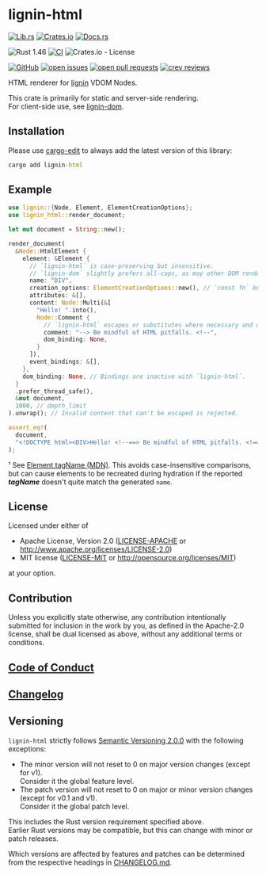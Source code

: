 # lignin-html

[![Lib.rs](https://img.shields.io/badge/Lib.rs-*-84f)](https://lib.rs/crates/lignin-html)
[![Crates.io](https://img.shields.io/crates/v/lignin-html)](https://crates.io/crates/lignin-html)
[![Docs.rs](https://docs.rs/lignin-html/badge.svg)](https://docs.rs/lignin-html)

![Rust 1.46](https://img.shields.io/static/v1?logo=Rust&label=&message=1.46&color=grey)
[![CI](https://github.com/Tamschi/lignin-html/workflows/CI/badge.svg?branch=develop)](https://github.com/Tamschi/lignin-html/actions?query=workflow%3ACI+branch%3Adevelop)
![Crates.io - License](https://img.shields.io/crates/l/lignin-html/0.0.5)

[![GitHub](https://img.shields.io/static/v1?logo=GitHub&label=&message=%20&color=grey)](https://github.com/Tamschi/lignin-html)
[![open issues](https://img.shields.io/github/issues-raw/Tamschi/lignin-html)](https://github.com/Tamschi/lignin-html/issues)
[![open pull requests](https://img.shields.io/github/issues-pr-raw/Tamschi/lignin-html)](https://github.com/Tamschi/lignin-html/pulls)
[![crev reviews](https://web.crev.dev/rust-reviews/badge/crev_count/lignin-html.svg)](https://web.crev.dev/rust-reviews/crate/lignin-html/)

HTML renderer for [lignin] VDOM Nodes.

This crate is primarily for static and server-side rendering.  
For client-side use, see [lignin-dom].

[lignin]: https://github.com/Tamschi/lignin
[lignin-dom]: https://github.com/Tamschi/lignin-dom

## Installation

Please use [cargo-edit](https://crates.io/crates/cargo-edit) to always add the latest version of this library:

```cmd
cargo add lignin-html
```

## Example

```rust
use lignin::{Node, Element, ElementCreationOptions};
use lignin_html::render_document;

let mut document = String::new();

render_document(
  &Node::HtmlElement {
    element: &Element {
      // `lignin-html` is case-preserving but insensitive.
      // `lignin-dom` slightly prefers all-caps, as may other DOM renderers.¹
      name: "DIV",
      creation_options: ElementCreationOptions::new(), // `const fn` builder pattern.
      attributes: &[],
      content: Node::Multi(&[
        "Hello! ".into(),
        Node::Comment {
          // `lignin-html` escapes or substitutes where necessary and unobtrusive.
          comment: "--> Be mindful of HTML pitfalls. <!--",
          dom_binding: None,
        }
      ]),
      event_bindings: &[],
    },
    dom_binding: None, // Bindings are inactive with `lignin-html`.
  }
  .prefer_thread_safe(),
  &mut document,
  1000, // depth_limit
).unwrap(); // Invalid content that can't be escaped is rejected.

assert_eq!(
  document,
  "<!DOCTYPE html><DIV>Hello! <!--==> Be mindful of HTML pitfalls. <!==--></DIV>",
);
```

¹ See [Element.tagName (MDN)](https://developer.mozilla.org/en-US/docs/Web/API/Element/tagName). This avoids case-insensitive comparisons, but can cause elements to be recreated during hydration if the reported ***tagName*** doesn't quite match the generated `name`.

## License

Licensed under either of

* Apache License, Version 2.0
   ([LICENSE-APACHE](LICENSE-APACHE) or <http://www.apache.org/licenses/LICENSE-2.0>)
* MIT license
   ([LICENSE-MIT](LICENSE-MIT) or <http://opensource.org/licenses/MIT>)

at your option.

## Contribution

Unless you explicitly state otherwise, any contribution intentionally submitted
for inclusion in the work by you, as defined in the Apache-2.0 license, shall be
dual licensed as above, without any additional terms or conditions.

## [Code of Conduct](CODE_OF_CONDUCT.md)

## [Changelog](CHANGELOG.md)

## Versioning

`lignin-html` strictly follows [Semantic Versioning 2.0.0](https://semver.org/spec/v2.0.0.html) with the following exceptions:

* The minor version will not reset to 0 on major version changes (except for v1).  
Consider it the global feature level.
* The patch version will not reset to 0 on major or minor version changes (except for v0.1 and v1).  
Consider it the global patch level.

This includes the Rust version requirement specified above.  
Earlier Rust versions may be compatible, but this can change with minor or patch releases.

Which versions are affected by features and patches can be determined from the respective headings in [CHANGELOG.md](CHANGELOG.md).
